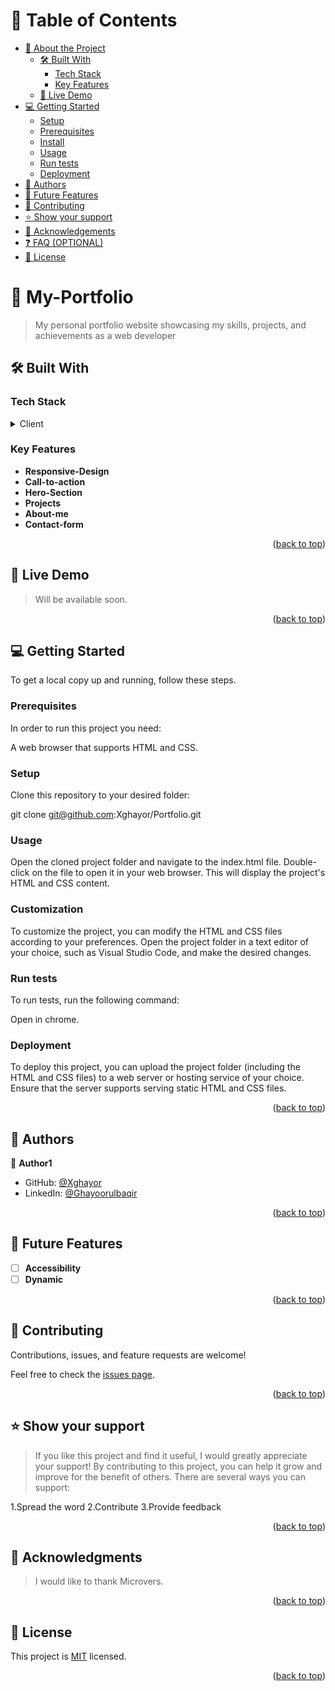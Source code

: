 # 📗 Table of Contents

- [📖 About the Project](#about-project)
  - [🛠 Built With](#built-with)
    - [Tech Stack](#tech-stack)
    - [Key Features](#key-features)
  - [🚀 Live Demo](#live-demo)
- [💻 Getting Started](#getting-started)
  - [Setup](#setup)
  - [Prerequisites](#prerequisites)
  - [Install](#install)
  - [Usage](#usage)
  - [Run tests](#run-tests)
  - [Deployment](#deployment)
- [👥 Authors](#authors)
- [🔭 Future Features](#future-features)
- [🤝 Contributing](#contributing)
- [⭐️ Show your support](#support)
- [🙏 Acknowledgements](#acknowledgements)
- [❓ FAQ (OPTIONAL)](#faq)
- [📝 License](#license)

<!-- PROJECT DESCRIPTION -->

# 📖 My-Portfolio <a name="about-project"></a>

> My personal portfolio website showcasing my skills, projects, and achievements as a web developer


## 🛠 Built With <a name="built-with"></a>

### Tech Stack <a name="tech-stack"></a>

> 

<details>
  <summary>Client</summary>
  <ul>
    <li><a href="#">HTML</a></li>
    <li><a href="#">CSS</a></li>
  </ul>
</details>


<!-- Features -->

### Key Features <a name="key-features"></a>


- **Responsive-Design**
- **Call-to-action**
- **Hero-Section**
- **Projects**
- **About-me**
- **Contact-form**


<p align="right">(<a href="#readme-top">back to top</a>)</p>

<!-- LIVE DEMO -->

## 🚀 Live Demo <a name="live-demo"></a>

> Will be available soon.


<p align="right">(<a href="#readme-top">back to top</a>)</p>

<!-- GETTING STARTED -->

## 💻 Getting Started <a name="getting-started"></a>



To get a local copy up and running, follow these steps.

### Prerequisites


In order to run this project you need:

A web browser that supports HTML and CSS.

### Setup

Clone this repository to your desired folder:

git clone git@github.com:Xghayor/Portfolio.git


### Usage
Open the cloned project folder and navigate to the index.html file. Double-click on the file to open it in your web browser. This will display the project's HTML and CSS content.


### Customization
To customize the project, you can modify the HTML and CSS files according to your preferences. Open the project folder in a text editor of your choice, such as Visual Studio Code, and make the desired changes.


### Run tests

To run tests, run the following command:

Open in chrome.

### Deployment

To deploy this project, you can upload the project folder (including the HTML and CSS files) to a web server or hosting service of your choice. Ensure that the server supports serving static HTML and CSS files.

<p align="right">(<a href="#readme-top">back to top</a>)</p>

<!-- AUTHORS -->

## 👥 Authors <a name="authors"></a>


👤 **Author1**

- GitHub: [@Xghayor](https://github.com/Xghayor)
- LinkedIn: [@Ghayoorulbaqir](https://linkedin.com/in/ghayoor-ul-baqir)


<p align="right">(<a href="#readme-top">back to top</a>)</p>

<!-- FUTURE FEATURES -->

## 🔭 Future Features <a name="future-features"></a>

- [ ] **Accessibility**
- [ ] **Dynamic**

<p align="right">(<a href="#readme-top">back to top</a>)</p>

<!-- CONTRIBUTING -->

## 🤝 Contributing <a name="contributing"></a>

Contributions, issues, and feature requests are welcome!

Feel free to check the [issues page](../../issues/).

<p align="right">(<a href="#readme-top">back to top</a>)</p>

<!-- SUPPORT -->

## ⭐️ Show your support <a name="support"></a>

> If you like this project and find it useful, I would greatly appreciate your support! By contributing to this project, you can help it grow and improve for the benefit of others. There are several ways you can support:

1.Spread the word
2.Contribute
3.Provide feedback

<p align="right">(<a href="#readme-top">back to top</a>)</p>

<!-- ACKNOWLEDGEMENTS -->

## 🙏 Acknowledgments <a name="acknowledgements"></a>



> I would like to thank Microvers.

<p align="right">(<a href="#readme-top">back to top</a>)</p>




<!-- LICENSE -->

## 📝 License <a name="license"></a>

This project is [MIT](./LICENSE) licensed.


<p align="right">(<a href="#readme-top">back to top</a>)</p>